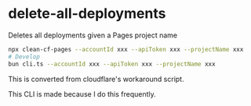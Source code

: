 # delete-all-deployments

Deletes all deployments given a Pages project name

```bash
npx clean-cf-pages --accountId xxx --apiToken xxx --projectName xxx
# Develop
bun cli.ts --accountId xxx --apiToken xxx --projectName xxx
```

This is converted from cloudflare's workaround script.

This CLI is made because I do this frequently.
